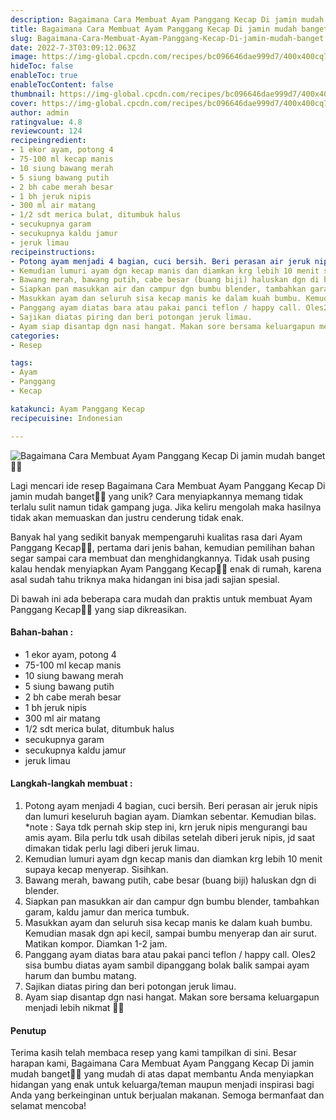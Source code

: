 ```yaml
---
description: Bagaimana Cara Membuat Ayam Panggang Kecap Di jamin mudah banget"
title: Bagaimana Cara Membuat Ayam Panggang Kecap Di jamin mudah banget
slug: Bagaimana-Cara-Membuat-Ayam-Panggang-Kecap-Di-jamin-mudah-banget
date: 2022-7-3T03:09:12.063Z
image: https://img-global.cpcdn.com/recipes/bc096646dae999d7/400x400cq70/photo.jpg
hideToc: false
enableToc: true
enableTocContent: false
thumbnail: https://img-global.cpcdn.com/recipes/bc096646dae999d7/400x400cq70/photo.jpg
cover: https://img-global.cpcdn.com/recipes/bc096646dae999d7/400x400cq70/photo.jpg
author: admin
ratingvalue: 4.8
reviewcount: 124
recipeingredient:
- 1 ekor ayam, potong 4
- 75-100 ml kecap manis
- 10 siung bawang merah
- 5 siung bawang putih
- 2 bh cabe merah besar
- 1 bh jeruk nipis
- 300 ml air matang
- 1/2 sdt merica bulat, ditumbuk halus
- secukupnya garam
- secukupnya kaldu jamur
- jeruk limau
recipeinstructions:
- Potong ayam menjadi 4 bagian, cuci bersih. Beri perasan air jeruk nipis dan lumuri keseluruh bagian ayam. Diamkan sebentar. Kemudian bilas. *note : Saya tdk pernah skip step ini, krn jeruk nipis mengurangi bau amis ayam. Bila perlu tdk usah dibilas setelah diberi jeruk nipis, jd saat dimakan tidak perlu lagi diberi jeruk limau.
- Kemudian lumuri ayam dgn kecap manis dan diamkan krg lebih 10 menit supaya kecap menyerap. Sisihkan.
- Bawang merah, bawang putih, cabe besar (buang biji) haluskan dgn di blender.
- Siapkan pan masukkan air dan campur dgn bumbu blender, tambahkan garam, kaldu jamur dan merica tumbuk.
- Masukkan ayam dan seluruh sisa kecap manis ke dalam kuah bumbu. Kemudian masak dgn api kecil, sampai bumbu menyerap dan air surut. Matikan kompor. Diamkan 1-2 jam.
- Panggang ayam diatas bara atau pakai panci teflon / happy call. Oles2 sisa bumbu diatas ayam sambil dipanggang bolak balik sampai ayam harum dan bumbu matang.
- Sajikan diatas piring dan beri potongan jeruk limau.
- Ayam siap disantap dgn nasi hangat. Makan sore bersama keluargapun menjadi lebih nikmat 💞😍
categories:
- Resep

tags:
- Ayam
- Panggang
- Kecap

katakunci: Ayam Panggang Kecap
recipecuisine: Indonesian

---
```


![Bagaimana Cara Membuat Ayam Panggang Kecap Di jamin mudah banget👩‍🍳](https://img-global.cpcdn.com/recipes/bc096646dae999d7/400x400cq70/photo.jpg)

Lagi mencari ide resep Bagaimana Cara Membuat Ayam Panggang Kecap Di jamin mudah banget👩‍🍳 yang unik? Cara menyiapkannya memang tidak terlalu sulit namun tidak gampang juga. Jika keliru mengolah maka hasilnya tidak akan memuaskan dan justru cenderung tidak enak.

Banyak hal yang sedikit banyak mempengaruhi kualitas rasa dari Ayam Panggang Kecap👩‍🍳, pertama dari jenis bahan, kemudian pemilihan bahan segar sampai cara membuat dan menghidangkannya. Tidak usah pusing kalau hendak menyiapkan Ayam Panggang Kecap👩‍🍳 enak di rumah, karena asal sudah tahu triknya maka hidangan ini bisa jadi sajian spesial.

Di bawah ini ada beberapa cara mudah dan praktis untuk membuat Ayam Panggang Kecap👩‍🍳 yang siap dikreasikan.

<!--inarticleads1-->

#### Bahan-bahan :

- 1 ekor ayam, potong 4
- 75-100 ml kecap manis
- 10 siung bawang merah
- 5 siung bawang putih
- 2 bh cabe merah besar
- 1 bh jeruk nipis
- 300 ml air matang
- 1/2 sdt merica bulat, ditumbuk halus
- secukupnya garam
- secukupnya kaldu jamur
- jeruk limau

<!--inarticleads2-->

#### Langkah-langkah membuat :

1. Potong ayam menjadi 4 bagian, cuci bersih. Beri perasan air jeruk nipis dan lumuri keseluruh bagian ayam. Diamkan sebentar. Kemudian bilas. *note : Saya tdk pernah skip step ini, krn jeruk nipis mengurangi bau amis ayam. Bila perlu tdk usah dibilas setelah diberi jeruk nipis, jd saat dimakan tidak perlu lagi diberi jeruk limau.
1. Kemudian lumuri ayam dgn kecap manis dan diamkan krg lebih 10 menit supaya kecap menyerap. Sisihkan.
1. Bawang merah, bawang putih, cabe besar (buang biji) haluskan dgn di blender.
1. Siapkan pan masukkan air dan campur dgn bumbu blender, tambahkan garam, kaldu jamur dan merica tumbuk.
1. Masukkan ayam dan seluruh sisa kecap manis ke dalam kuah bumbu. Kemudian masak dgn api kecil, sampai bumbu menyerap dan air surut. Matikan kompor. Diamkan 1-2 jam.
1. Panggang ayam diatas bara atau pakai panci teflon / happy call. Oles2 sisa bumbu diatas ayam sambil dipanggang bolak balik sampai ayam harum dan bumbu matang.
1. Sajikan diatas piring dan beri potongan jeruk limau.
1. Ayam siap disantap dgn nasi hangat. Makan sore bersama keluargapun menjadi lebih nikmat 💞😍

#### Penutup

Terima kasih telah membaca resep yang kami tampilkan di sini. Besar harapan kami, Bagaimana Cara Membuat Ayam Panggang Kecap Di jamin mudah banget👩‍🍳 yang mudah di atas dapat membantu Anda menyiapkan hidangan yang enak untuk keluarga/teman maupun menjadi inspirasi bagi Anda yang berkeinginan untuk berjualan makanan. Semoga bermanfaat dan selamat mencoba!